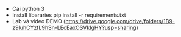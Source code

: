 - Cai python 3
- Install libararies
pip install -r requirements.txt
- Lab và video DEMO 
(https://drive.google.com/drive/folders/1B9-z9luhCYzfL9hSn-LEcEaxOSVkIgHY?usp=sharing)
